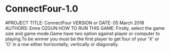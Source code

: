 # ConnectFour-1.0
#PROJECT TITLE: ConnectFour 
VERSION or DATE: 05 March 2018
AUTHORS: Emre OZGUN
HOW TO RUN THIS GAME:
Firstly, select the game size and game mode.Game have two option against player or computer to playing.To be winner you must be the first player to get four of your 'X' or 'O' in a row either horizontally, vertically or diagonally.
